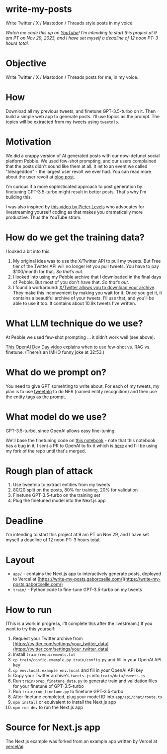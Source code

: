 # write-my-posts
Write Twitter / X / Mastodon / Threads style posts in my voice.

*Watch me code this up on [YouTube](https://www.youtube.com/watch?v=51DWARJckL4)! I'm intending to start this project at 9 am PT on Nov 29, 2023, and I have set myself a deadline of 12 noon PT: 3 hours total.*

# Objective
Write Twitter / X / Mastodon / Threads posts for me, in my voice.

# How
Download all my previous tweets, and finetune GPT-3.5-turbo on it. Then build a simple web app to generate posts. I'll use topics as the prompt. The topics will be extracted from my tweets using `tweetnlp`.

# Motivation
We did a crappy version of AI generated posts with our now-defunct social platform Pebble. We used few-shot prompting, and our users complained that the posts didn't sound like them at all. It let to an event we called "Ideageddon" - the largest user revolt we ever had. You can read more about the user revolt at [blog post](https://medium.com/gabor/from-t2-to-pebble-the-rise-challenges-and-lessons-of-building-a-twitter-alternative-553652f1d1e7).

I'm curious if a more sophisticated approach to post generation by finetuning GPT-3.5-turbo might result in better posts. That's why I'm building this.

I was also inspired by [this video by Pieter Levels](https://www.youtube.com/watch?v=6reLWfFNer0&t=657s) who advocates for livestreaming yourself coding as that makes you dramatically more productive. Thus the YouTube stram.

# How do we get the training data?
I looked a bit into this.
1. My original idea was to use the X/Twitter API to pull my tweets. But Free tier of the Twitter API will no longer let you pull tweets. You have to pay $100/month for that. *So that’s out.*
2. I looked into using my Pebble archive that I downloaded in the final days of Pebble. But most of you don't have that. *So that’s out.*
3. I found a workaround: [X/Twitter allows you to download your archive](https://help.twitter.com/en/managing-your-account/how-to-download-your-twitter-archive). They make this inconvenient by making you wait for it. Once you get it, it contains a beautiful archive of your tweets. I'll use that, and you'll be able to use it too. It contains about 10.9k tweets I've written.

# What LLM technique do we use?
At Pebble we used few-shot prompting … it didn't work well (see above).

[This OpenAI Dev Day video](https://www.youtube.com/watch?v=ahnGLM-RC1Y&t=1373s) explains when to use few-shot vs. RAG vs. finetune. (There’s an IMHO funny joke at 32:53.)

# What do we prompt on?
You need to give GPT somehting to write about. For each of my tweets, my plan is to use [tweetnlp](https://github.com/cardiffnlp/tweetnlp) to do NER (named entity recognition) and then use the entity tags as the prompt.

# What model do we use?
GPT-3.5-turbo, since OpenAI allows easy fine-tuning.

We'll base the finetuning code on [this notebook](https://github.com/openai/openai-cookbook/blob/main/examples/How_to_finetune_chat_models.ipynb) - note that this notebook has a bug in it, I sent a PR to OpenAI to fix it which is [here](https://github.com/openai/openai-cookbook/pull/885) and I'll be using my fork of the repo until that's merged.

# Rough plan of attack

1. Use tweetnlp to extract entities from my tweets
2. 80/20 split on the posts, 80% for training, 20% for validation
3. Finetune GPT-3.5-turbo on the training set
4. Plug the finetuned model into the Next.js app

# Deadline
I'm intending to start this project at 9 am PT on Nov 29, and I have set myself a deadline of 12 noon PT: 3 hours total.

# Layout
- `app/` - contains the Next.js app to interactively generate posts, deployed to Vercel at [https://write-my-posts.gaborcselle.com/](https://write-my-posts.gaborcselle.com/)
- `train/` - Python code to fine-tune GPT-3.5-turbo on my tweets

# How to run
(This is a work in progress, I'll complete this after the livestream.)
If you want to try this yourself: 

1. Request your Twitter archive from [https://twitter.com/settings/your_twitter_data](https://twitter.com/settings/your_twitter_data)
2. Install `train/requirements.txt`
3. `cp train/config.example.py train/config.py` and fill in your OpenAI API key
4. `cp env.local.example env.local` and fill in your OpenAI API key
5. Copy your Twitter archive's `tweets.js` into `train/data/tweets.js`
6. Run `train/prep_finetune_data.py` to generate train and validation files for your finetune of GPT-3.5-turbo
7. Run `train/run_finetune.py` to finetune GPT-3.5-turbo
8. After finetune completed, plug your model ID into `app/api/chat/route.ts`
9. `npm install` or equivalent to install the Next.js app
10. `npm run dev` to run the Next.js app


# Source for Next.js app

The Next.js example was forked from an example app written by Vercel at [vercel/ai](https://github.com/vercel/ai/tree/main/examples/next-openai)
